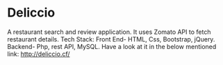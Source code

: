 # Deliccio
A restaurant search and review application. It uses Zomato API to fetch restaurant details.
Tech Stack:
Front End- HTML, Css, Bootstrap, jQuery.
Backend- Php, rest API, MySQL.
Have a look at it in the below mentioned link:
http://deliccio.cf/
